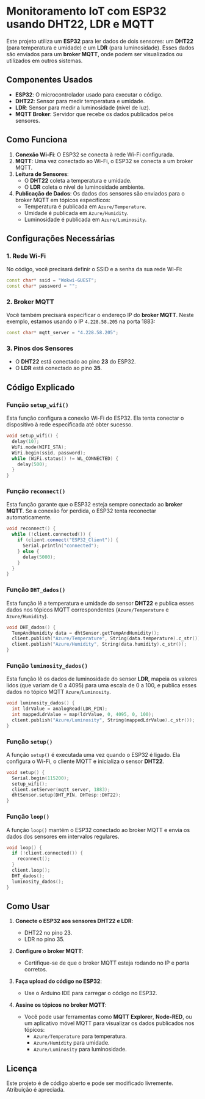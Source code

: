 
# Monitoramento IoT com ESP32 usando DHT22, LDR e MQTT

Este projeto utiliza um **ESP32** para ler dados de dois sensores: um **DHT22** (para temperatura e umidade) e um **LDR** (para luminosidade). Esses dados são enviados para um **broker MQTT**, onde podem ser visualizados ou utilizados em outros sistemas.

## Componentes Usados

- **ESP32**: O microcontrolador usado para executar o código.
- **DHT22**: Sensor para medir temperatura e umidade.
- **LDR**: Sensor para medir a luminosidade (nível de luz).
- **MQTT Broker**: Servidor que recebe os dados publicados pelos sensores.

## Como Funciona

1. **Conexão Wi-Fi**: O ESP32 se conecta à rede Wi-Fi configurada.
2. **MQTT**: Uma vez conectado ao Wi-Fi, o ESP32 se conecta a um broker MQTT.
3. **Leitura de Sensores**:
   - O **DHT22** coleta a temperatura e umidade.
   - O **LDR** coleta o nível de luminosidade ambiente.
4. **Publicação de Dados**: Os dados dos sensores são enviados para o broker MQTT em tópicos específicos:
   - Temperatura é publicada em `Azure/Temperature`.
   - Umidade é publicada em `Azure/Humidity`.
   - Luminosidade é publicada em `Azure/Luminosity`.

## Configurações Necessárias

### 1. Rede Wi-Fi
No código, você precisará definir o SSID e a senha da sua rede Wi-Fi:

```cpp
const char* ssid = "Wokwi-GUEST";  
const char* password = "";  
```

### 2. Broker MQTT
Você também precisará especificar o endereço IP do **broker MQTT**. Neste exemplo, estamos usando o IP `4.228.58.205` na porta 1883:

```cpp
const char* mqtt_server = "4.228.58.205";  
```

### 3. Pinos dos Sensores
- O **DHT22** está conectado ao pino **23** do ESP32.
- O **LDR** está conectado ao pino **35**.

## Código Explicado

### Função `setup_wifi()`

Esta função configura a conexão Wi-Fi do ESP32. Ela tenta conectar o dispositivo à rede especificada até obter sucesso.

```cpp
void setup_wifi() {
  delay(10);
  WiFi.mode(WIFI_STA);
  WiFi.begin(ssid, password);
  while (WiFi.status() != WL_CONNECTED) {
    delay(500);
  }
}
```

### Função `reconnect()`

Esta função garante que o ESP32 esteja sempre conectado ao **broker MQTT**. Se a conexão for perdida, o ESP32 tenta reconectar automaticamente.

```cpp
void reconnect() {
  while (!client.connected()) {
    if (client.connect("ESP32_Client")) {
      Serial.println("connected");
    } else {
      delay(5000);
    }
  }
}
```

### Função `DHT_dados()`

Esta função lê a temperatura e umidade do sensor **DHT22** e publica esses dados nos tópicos MQTT correspondentes (`Azure/Temperature` e `Azure/Humidity`).

```cpp
void DHT_dados() {
  TempAndHumidity data = dhtSensor.getTempAndHumidity();
  client.publish("Azure/Temperature", String(data.temperature).c_str());
  client.publish("Azure/Humidity", String(data.humidity).c_str());
}
```

### Função `luminosity_dados()`

Esta função lê os dados de luminosidade do sensor **LDR**, mapeia os valores lidos (que variam de 0 a 4095) para uma escala de 0 a 100, e publica esses dados no tópico MQTT `Azure/Luminosity`.

```cpp
void luminosity_dados() {
  int ldrValue = analogRead(LDR_PIN);  
  int mappedLdrValue = map(ldrValue, 0, 4095, 0, 100);
  client.publish("Azure/Luminosity", String(mappedLdrValue).c_str());
}
```

### Função `setup()`

A função `setup()` é executada uma vez quando o ESP32 é ligado. Ela configura o Wi-Fi, o cliente MQTT e inicializa o sensor **DHT22**.

```cpp
void setup() {
  Serial.begin(115200);
  setup_wifi();
  client.setServer(mqtt_server, 1883);
  dhtSensor.setup(DHT_PIN, DHTesp::DHT22);
}
```

### Função `loop()`

A função `loop()` mantém o ESP32 conectado ao broker MQTT e envia os dados dos sensores em intervalos regulares.

```cpp
void loop() {
  if (!client.connected()) {
    reconnect();
  }
  client.loop();
  DHT_dados();
  luminosity_dados();
}
```

## Como Usar

1. **Conecte o ESP32 aos sensores DHT22 e LDR**:
   - DHT22 no pino 23.
   - LDR no pino 35.
   
2. **Configure o broker MQTT**:
   - Certifique-se de que o broker MQTT esteja rodando no IP e porta corretos.

3. **Faça upload do código no ESP32**:
   - Use o Arduino IDE para carregar o código no ESP32.

4. **Assine os tópicos no broker MQTT**:
   - Você pode usar ferramentas como **MQTT Explorer**, **Node-RED**, ou um aplicativo móvel MQTT para visualizar os dados publicados nos tópicos:
     - `Azure/Temperature` para temperatura.
     - `Azure/Humidity` para umidade.
     - `Azure/Luminosity` para luminosidade.

## Licença

Este projeto é de código aberto e pode ser modificado livremente. Atribuição é apreciada.
